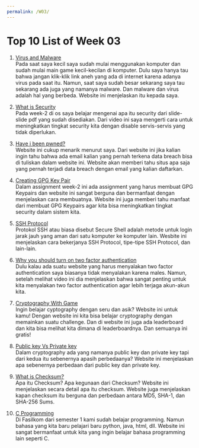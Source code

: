 ```yaml
---
permalink: /W03/
---
```


# Top 10 List of Week 03

1. [Virus and Malware](https://www.mcafee.com/enterprise/en-us/security-awareness/ransomware/malware-vs-viruses.html)<br>
Pada saat saya kecil saya sudah mulai menggunakan komputer dan sudah mulai main game kecil-kecilan di komputer. Dulu saya hanya tau bahwa jangan klik-klik link aneh yang ada di internet karena adanya virus pada saat itu. Namun, saat saya sudah besar sekarang saya tau sekarang ada juga yang namanya malware. Dan malware dan virus adalah hal yang berbeda. Website ini menjelaskan itu kepada saya.
  
2. [What is Security](https://www.youtube.com/watch?v=fAhvVqw_dus)<br>
Pada week-2 di os saya belajar mengenai apa itu security dari slide-slide pdf yang sudah disediakan. Dari video ini saya mengerti cara untuk meningkatkan tingkat security kita dengan disable servis-servis yang tidak diperlukan.

3. [Have i been pwned?](https://haveibeenpwned.com/)<br>
Website ini cukup menarik menurut saya. Dari website ini jika kalian ingin tahu bahwa ada email kalian yang pernah terkena data breach bisa di tuliskan dalam website ini. Website akan memberi tahu situs apa saja yang pernah terjadi data breach dengan email yang kalian daftarkan.

4. [Creating GPG Key Pair](https://www.redhat.com/sysadmin/creating-gpg-keypairs)<br>
Dalam assignment week-2 ini ada assignment yang harus membuat GPG Keypairs dan website ini sangat berguna dan bermanfaat dengan menjelaskan cara membuatnya. Website ini juga memberi tahu manfaat dari membuat GPG Keypairs agar kita bisa meningkatkan tingkat security dalam sistem kita.

5. [SSH Protocol](https://www.ssh.com/ssh/protocol/)<br>
Protokol SSH atau biasa disebut Secure Shell adalah metode untuk login jarak jauh yang aman dari satu komputer ke komputer lain. Wesbite ini menjelaskan cara bekerjanya SSH Protocol, tipe-tipe SSH Protocol, dan lain-lain.

6. [Why you should turn on two factor authentication](https://www.youtube.com/watch?v=hGRii5f_uSc)<br>
Dulu kalau ada suatu website yang harus menyalakan two factor authentication saya biasanya tidak menyalakan karena males. Namun, setelah melihat video ini dia menjelaskan bahwa sangat penting untuk kita menyalakan two factor authentication agar lebih terjaga akun-akun kita.

7. [Cryptography With Game](http://play.inginf.units.it/#/)<br>
Ingin belajar cyptography dengan seru dan asik? Website ini untuk kamu! Dengan website ini kita bisa belajar cryptography dengan memainkan suatu challenge. Dan di website ini juga ada leaderboard dan kita bisa melihat kita dimana di leaderboardnya. Dan semuanya ini gratis!

8. [Public key Vs Private key](https://www.markdownguide.org/cheat-sheet/)<br>
Dalam cryptography ada yang namanya public key dan private key tapi dari kedua itu sebenernya apasih perbedaanya? Website ini menjelaskan apa sebenernya perbedaan dari public key dan private key.

9. [What is Checksum?](https://www.howtogeek.com/363735/what-is-a-checksum-and-why-should-you-care/)<br>
Apa itu Checksum? Apa kegunaan dari Checksum? Website ini menjelaskan secara detail apa itu checksum. Website juga menjelaskan kapan checksum itu berguna dan perbedaan antara MD5, SHA-1, dan SHA-256 Sums.

10. [C Programming](https://www.programiz.com/c-programming)<br>
Di Fasilkom dari semester 1 kami sudah belajar programming. Namun bahasa yang kita baru pelajari baru python, java, html, dll. Website ini sangat bermanfaat untuk kita yang ingin belajar bahasa programming lain seperti C.
